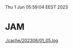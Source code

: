 Thu  1 Jun 05:59:04 EEST 2023
# JAM
<a href='./cache/202306/01_05.log'>./cache/202306/01_05.log</a>
